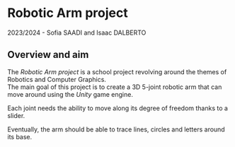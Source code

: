 # Robotic Arm project
2023/2024 - Sofia SAADI and Isaac DALBERTO
## Overview and aim
The *Robotic Arm project* is a school project revolving around the themes of Robotics and Computer Graphics.  
The main goal of this project is to create a 3D 5-joint robotic arm that can move around using the *Unity* game engine.

Each joint needs the ability to move along its degree of freedom thanks to a slider.

Eventually, the arm should be able to trace lines, circles and letters around its base.
